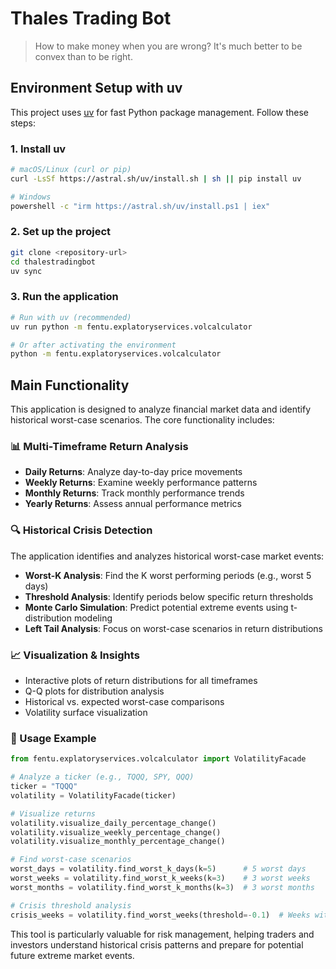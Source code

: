 # Thales Trading Bot
> How to make money when you are wrong? It's much better to be convex than to be right.

## Environment Setup with uv

This project uses [uv](https://github.com/astral-sh/uv) for fast Python package management. Follow these steps:

### 1. Install uv
```bash
# macOS/Linux (curl or pip)
curl -LsSf https://astral.sh/uv/install.sh | sh || pip install uv

# Windows
powershell -c "irm https://astral.sh/uv/install.ps1 | iex"
```

### 2. Set up the project
```bash
git clone <repository-url>
cd thalestradingbot
uv sync
```

### 3. Run the application
```bash
# Run with uv (recommended)
uv run python -m fentu.explatoryservices.volcalculator

# Or after activating the environment
python -m fentu.explatoryservices.volcalculator
```

## Main Functionality

This application is designed to analyze financial market data and identify historical worst-case scenarios. The core functionality includes:

### 📊 Multi-Timeframe Return Analysis
- **Daily Returns**: Analyze day-to-day price movements
- **Weekly Returns**: Examine weekly performance patterns  
- **Monthly Returns**: Track monthly performance trends
- **Yearly Returns**: Assess annual performance metrics

### 🔍 Historical Crisis Detection

The application identifies and analyzes historical worst-case market events:
- **Worst-K Analysis**: Find the K worst performing periods (e.g., worst 5 days)
- **Threshold Analysis**: Identify periods below specific return thresholds
- **Monte Carlo Simulation**: Predict potential extreme events using t-distribution modeling
- **Left Tail Analysis**: Focus on worst-case scenarios in return distributions

### 📈 Visualization & Insights
- Interactive plots of return distributions for all timeframes
- Q-Q plots for distribution analysis
- Historical vs. expected worst-case comparisons
- Volatility surface visualization

### 🎯 Usage Example
```python
from fentu.explatoryservices.volcalculator import VolatilityFacade

# Analyze a ticker (e.g., TQQQ, SPY, QQQ)
ticker = "TQQQ"
volatility = VolatilityFacade(ticker)

# Visualize returns
volatility.visualize_daily_percentage_change()
volatility.visualize_weekly_percentage_change()
volatility.visualize_monthly_percentage_change()

# Find worst-case scenarios
worst_days = volatility.find_worst_k_days(k=5)      # 5 worst days
worst_weeks = volatility.find_worst_k_weeks(k=3)    # 3 worst weeks
worst_months = volatility.find_worst_k_months(k=3)  # 3 worst months

# Crisis threshold analysis
crisis_weeks = volatility.find_worst_weeks(threshold=-0.1)  # Weeks with -10%+ losses
```

This tool is particularly valuable for risk management, helping traders and investors understand historical crisis patterns and prepare for potential future extreme market events.


